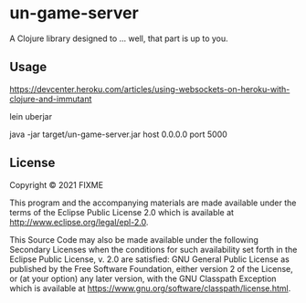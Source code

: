 # un-game-server

A Clojure library designed to ... well, that part is up to you.

## Usage

https://devcenter.heroku.com/articles/using-websockets-on-heroku-with-clojure-and-immutant

lein uberjar

java -jar target/un-game-server.jar host 0.0.0.0 port 5000

## License

Copyright © 2021 FIXME

This program and the accompanying materials are made available under the
terms of the Eclipse Public License 2.0 which is available at
http://www.eclipse.org/legal/epl-2.0.

This Source Code may also be made available under the following Secondary
Licenses when the conditions for such availability set forth in the Eclipse
Public License, v. 2.0 are satisfied: GNU General Public License as published by
the Free Software Foundation, either version 2 of the License, or (at your
option) any later version, with the GNU Classpath Exception which is available
at https://www.gnu.org/software/classpath/license.html.
